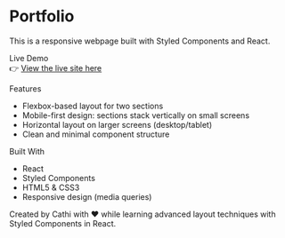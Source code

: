 # Portfolio

This is a responsive webpage built with Styled Components and React.

Live Demo  
👉 [View the live site here](https://cathrineolsson.com/)

Features
- Flexbox-based layout for two sections
- Mobile-first design: sections stack vertically on small screens
- Horizontal layout on larger screens (desktop/tablet)
- Clean and minimal component structure

Built With
- React
- Styled Components
- HTML5 & CSS3
- Responsive design (media queries)

Created by Cathi with ❤️ while learning advanced layout techniques with Styled Components in React.